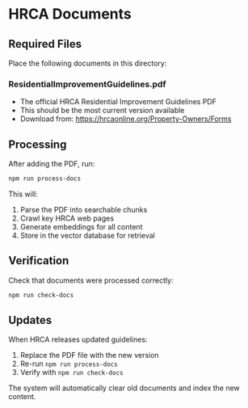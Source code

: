 # HRCA Documents

## Required Files

Place the following documents in this directory:

### ResidentialImprovementGuidelines.pdf
- The official HRCA Residential Improvement Guidelines PDF
- This should be the most current version available
- Download from: https://hrcaonline.org/Property-Owners/Forms

## Processing

After adding the PDF, run:

```bash
npm run process-docs
```

This will:
1. Parse the PDF into searchable chunks
2. Crawl key HRCA web pages
3. Generate embeddings for all content
4. Store in the vector database for retrieval

## Verification

Check that documents were processed correctly:

```bash
npm run check-docs
```

## Updates

When HRCA releases updated guidelines:
1. Replace the PDF file with the new version
2. Re-run `npm run process-docs`
3. Verify with `npm run check-docs`

The system will automatically clear old documents and index the new content.